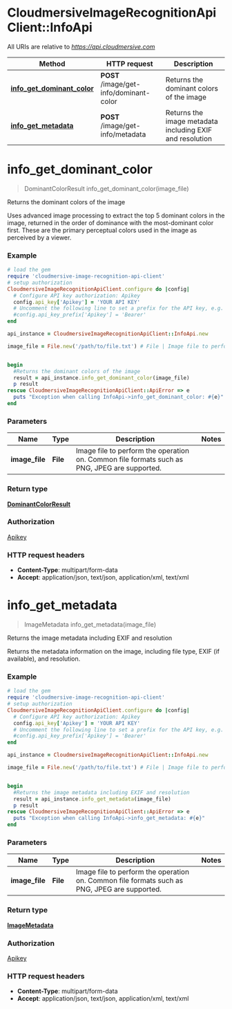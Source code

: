 # CloudmersiveImageRecognitionApiClient::InfoApi

All URIs are relative to *https://api.cloudmersive.com*

Method | HTTP request | Description
------------- | ------------- | -------------
[**info_get_dominant_color**](InfoApi.md#info_get_dominant_color) | **POST** /image/get-info/dominant-color | Returns the dominant colors of the image
[**info_get_metadata**](InfoApi.md#info_get_metadata) | **POST** /image/get-info/metadata | Returns the image metadata including EXIF and resolution


# **info_get_dominant_color**
> DominantColorResult info_get_dominant_color(image_file)

Returns the dominant colors of the image

Uses advanced image processing to extract the top 5 dominant colors in the image, returned in the order of dominance with the most-dominant color first.  These are the primary perceptual colors used in the image as perceived by a viewer.

### Example
```ruby
# load the gem
require 'cloudmersive-image-recognition-api-client'
# setup authorization
CloudmersiveImageRecognitionApiClient.configure do |config|
  # Configure API key authorization: Apikey
  config.api_key['Apikey'] = 'YOUR API KEY'
  # Uncomment the following line to set a prefix for the API key, e.g. 'Bearer' (defaults to nil)
  #config.api_key_prefix['Apikey'] = 'Bearer'
end

api_instance = CloudmersiveImageRecognitionApiClient::InfoApi.new

image_file = File.new('/path/to/file.txt') # File | Image file to perform the operation on.  Common file formats such as PNG, JPEG are supported.


begin
  #Returns the dominant colors of the image
  result = api_instance.info_get_dominant_color(image_file)
  p result
rescue CloudmersiveImageRecognitionApiClient::ApiError => e
  puts "Exception when calling InfoApi->info_get_dominant_color: #{e}"
end
```

### Parameters

Name | Type | Description  | Notes
------------- | ------------- | ------------- | -------------
 **image_file** | **File**| Image file to perform the operation on.  Common file formats such as PNG, JPEG are supported. | 

### Return type

[**DominantColorResult**](DominantColorResult.md)

### Authorization

[Apikey](../README.md#Apikey)

### HTTP request headers

 - **Content-Type**: multipart/form-data
 - **Accept**: application/json, text/json, application/xml, text/xml



# **info_get_metadata**
> ImageMetadata info_get_metadata(image_file)

Returns the image metadata including EXIF and resolution

Returns the metadata information on the image, including file type, EXIF (if available), and resolution.

### Example
```ruby
# load the gem
require 'cloudmersive-image-recognition-api-client'
# setup authorization
CloudmersiveImageRecognitionApiClient.configure do |config|
  # Configure API key authorization: Apikey
  config.api_key['Apikey'] = 'YOUR API KEY'
  # Uncomment the following line to set a prefix for the API key, e.g. 'Bearer' (defaults to nil)
  #config.api_key_prefix['Apikey'] = 'Bearer'
end

api_instance = CloudmersiveImageRecognitionApiClient::InfoApi.new

image_file = File.new('/path/to/file.txt') # File | Image file to perform the operation on.  Common file formats such as PNG, JPEG are supported.


begin
  #Returns the image metadata including EXIF and resolution
  result = api_instance.info_get_metadata(image_file)
  p result
rescue CloudmersiveImageRecognitionApiClient::ApiError => e
  puts "Exception when calling InfoApi->info_get_metadata: #{e}"
end
```

### Parameters

Name | Type | Description  | Notes
------------- | ------------- | ------------- | -------------
 **image_file** | **File**| Image file to perform the operation on.  Common file formats such as PNG, JPEG are supported. | 

### Return type

[**ImageMetadata**](ImageMetadata.md)

### Authorization

[Apikey](../README.md#Apikey)

### HTTP request headers

 - **Content-Type**: multipart/form-data
 - **Accept**: application/json, text/json, application/xml, text/xml



